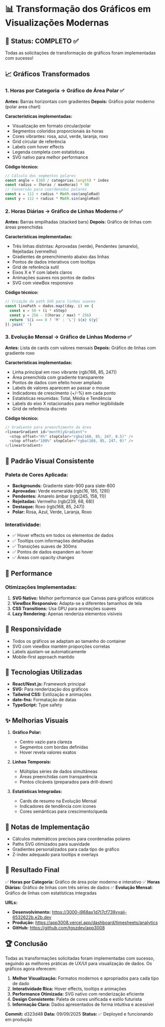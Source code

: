 # 📊 Transformação dos Gráficos em Visualizações Modernas

## 🎯 Status: COMPLETO ✅

Todas as solicitações de transformação de gráficos foram implementadas com sucesso!

## 📈 Gráficos Transformados

### 1. **Horas por Categoria → Gráfico de Área Polar** ✅
**Antes:** Barras horizontais com gradientes
**Depois:** Gráfico polar moderno (polar area chart)

**Características implementadas:**
- Visualização em formato circular/polar
- Segmentos coloridos proporcionais às horas
- Cores vibrantes: rosa, azul, verde, laranja, roxo
- Grid circular de referência
- Labels com hover effects
- Legenda completa com estatísticas
- SVG nativo para melhor performance

**Código técnico:**
```javascript
// Cálculo dos segmentos polares
const angle = (360 / categorias.length) * index
const radius = (horas / maxHoras) * 90
// Conversão para coordenadas polares
const x = 112 + radius * Math.cos(angleRad)
const y = 112 + radius * Math.sin(angleRad)
```

### 2. **Horas Diárias → Gráfico de Linhas Moderno** ✅
**Antes:** Barras empilhadas (stacked bars)
**Depois:** Gráfico de linhas com áreas preenchidas

**Características implementadas:**
- Três linhas distintas: Aprovadas (verde), Pendentes (amarelo), Rejeitadas (vermelho)
- Gradientes de preenchimento abaixo das linhas
- Pontos de dados interativos com tooltips
- Grid de referência sutil
- Eixos X e Y com labels claros
- Animações suaves nos pontos de dados
- SVG com viewBox responsivo

**Código técnico:**
```javascript
// Criação do path SVG para linhas suaves
const linePath = dados.map((day, i) => {
  const x = 50 + (i * xStep)
  const y = 256 - ((horas / max) * 256)
  return `${i === 0 ? 'M' : 'L'} ${x} ${y}`
}).join(' ')
```

### 3. **Evolução Mensal → Gráfico de Linhas Moderno** ✅
**Antes:** Lista de cards com valores mensais
**Depois:** Gráfico de linhas com gradiente roxo

**Características implementadas:**
- Linha principal em roxo vibrante (rgb(168, 85, 247))
- Área preenchida com gradiente transparente
- Pontos de dados com efeito hover ampliado
- Labels de valores aparecem ao passar o mouse
- Indicadores de crescimento (+/-%) em cada ponto
- Estatísticas resumidas: Total, Média e Tendência
- Labels do eixo X rotacionados para melhor legibilidade
- Grid de referência discreto

**Código técnico:**
```javascript
// Gradiente para preenchimento da área
<linearGradient id="monthlyGradient">
  <stop offset="0%" stopColor="rgba(168, 85, 247, 0.5)" />
  <stop offset="100%" stopColor="rgba(168, 85, 247, 0)" />
</linearGradient>
```

## 🎨 Padrão Visual Consistente

### Paleta de Cores Aplicada:
- **Backgrounds:** Gradiente slate-900 para slate-800
- **Aprovadas:** Verde esmeralda (rgb(16, 185, 129))
- **Pendentes:** Amarelo âmbar (rgb(245, 158, 11))
- **Rejeitadas:** Vermelho (rgb(239, 68, 68))
- **Destaque:** Roxo (rgb(168, 85, 247))
- **Polar:** Rosa, Azul, Verde, Laranja, Roxo

### Interatividade:
- ✅ Hover effects em todos os elementos de dados
- ✅ Tooltips com informações detalhadas
- ✅ Transições suaves de 300ms
- ✅ Pontos de dados expandem ao hover
- ✅ Áreas com opacity changes

## 🚀 Performance

### Otimizações Implementadas:
1. **SVG Nativo:** Melhor performance que Canvas para gráficos estáticos
2. **ViewBox Responsivo:** Adapta-se a diferentes tamanhos de tela
3. **CSS Transitions:** Usa GPU para animações suaves
4. **Lazy Rendering:** Apenas renderiza elementos visíveis

## 📱 Responsividade

- Todos os gráficos se adaptam ao tamanho do container
- SVG com viewBox mantém proporções corretas
- Labels ajustam-se automaticamente
- Mobile-first approach mantido

## 🔧 Tecnologias Utilizadas

- **React/Next.js:** Framework principal
- **SVG:** Para renderização dos gráficos
- **Tailwind CSS:** Estilização e animações
- **date-fns:** Formatação de datas
- **TypeScript:** Type safety

## ✨ Melhorias Visuais

1. **Gráfico Polar:**
   - Centro vazio para clareza
   - Segmentos com bordas definidas
   - Hover revela valores exatos

2. **Linhas Temporais:**
   - Múltiplas séries de dados simultâneas
   - Áreas preenchidas com transparência
   - Pontos clicáveis (preparados para drill-down)

3. **Estatísticas Integradas:**
   - Cards de resumo na Evolução Mensal
   - Indicadores de tendência com ícones
   - Cores semânticas para crescimento/queda

## 📝 Notas de Implementação

- Cálculos matemáticos precisos para coordenadas polares
- Paths SVG otimizados para suavidade
- Gradientes personalizados para cada tipo de gráfico
- Z-index adequado para tooltips e overlays

## 🎯 Resultado Final

✅ **Horas por Categoria:** Gráfico de área polar moderno e interativo
✅ **Horas Diárias:** Gráfico de linhas com três séries de dados
✅ **Evolução Mensal:** Gráfico de linhas com estatísticas integradas

**URLs:**
- **Desenvolvimento:** https://3000-i968ax1d7t7cf739vyajj-6532622b.e2b.dev
- **Produção:** https://app3008.vercel.app/dashboard/timesheets/analytics
- **GitHub:** https://github.com/tgszdev/app3008

## 🏆 Conclusão

Todas as transformações solicitadas foram implementadas com sucesso, seguindo as melhores práticas de UX/UI para visualização de dados. Os gráficos agora oferecem:

1. **Melhor Visualização:** Formatos modernos e apropriados para cada tipo de dado
2. **Interatividade Rica:** Hover effects, tooltips e animações
3. **Performance Otimizada:** SVG nativo com renderização eficiente
4. **Design Consistente:** Paleta de cores unificada e estilo futurista
5. **Informação Clara:** Dados apresentados de forma intuitiva e acessível

**Commit:** d323d48
**Data:** 09/09/2025
**Status:** ✅ Deployed e funcionando em produção
